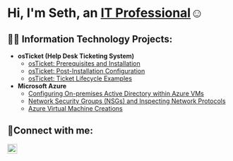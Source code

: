 <h1>Hi, I'm Seth, an <a href="https://www.linkedin.com/in/seth-defonso-ba3a02202/">IT Professional</a>☺</h1>

<h2>👨‍💻 Information Technology Projects:</h2>

- <b>osTicket (Help Desk Ticketing System)</b>
  - [osTicket: Prerequisites and Installation](https://github.com/sethdefonso/osticket-prereqs)
  - [osTicket: Post-Installation Configuration](https://github.com/sethdefonso/post-install-config)
  - [osTicket: Ticket Lifecycle Examples](https://github.com/joshmadakorcc/ticket-lifecycle)
- <b>Microsoft Azure</b>
  - [Configuring On-premises Active Directory within Azure VMs](https://github.com/sethdefonso/configure-ad)
  - [Network Security Groups (NSGs) and Inspecting Network Protocols](https://github.com/joshmadakorcc/azure-network-protocols)
  - [Azure Virtual Machine Creations](https://github.com/sethdefonso/azure-virtual-machine-creation)
<h2>🤳Connect with me:</h2>


[<img align="left" alt="Josh | LinkedIn" width="22px" src="https://cdn.jsdelivr.net/npm/simple-icons@v3/icons/linkedin.svg" />][linkedin]



[linkedin]: https://www.linkedin.com/in/seth-defonso-ba3a02202/
